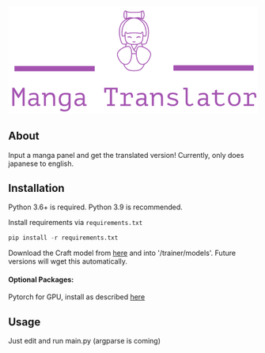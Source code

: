 
![](images/logo.png)

## About
Input a manga panel and get the translated version! Currently, only does japanese to english.

## Installation
Python 3.6+ is required. Python 3.9 is recommended.

Install requirements via `requirements.txt`
```py
pip install -r requirements.txt
```

Download the Craft model from [here](https://drive.google.com/file/d/1Jk4eGD7crsqCCg9C9VjCLkMN3ze8kutZ/view)
and into '/trainer/models'. Future versions will wget this automatically.

#### Optional Packages:
Pytorch for GPU, install as described [here](https://pytorch.org/get-started/locally/)

## Usage
Just edit and run main.py (argparse is coming)
 
